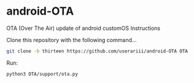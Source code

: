 # android-OTA
OTA (Over The Air) update of android customOS
Instructions

Clone this repository with the following command...
```bash
git clone -b thirteen https://github.com/userariii/android-OTA OTA
```
Run:
```bash
python3 OTA/support/ota.py
```
